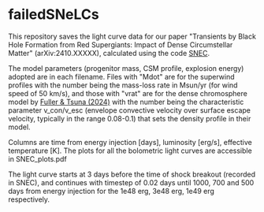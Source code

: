 # failedSNeLCs
This repository saves the light curve data for our paper "Transients by Black Hole Formation from Red Supergiants: Impact of Dense Circumstellar Matter" (arXiv:2410.XXXXX), calculated using the code [SNEC](https://stellarcollapse.org/index.php/SNEC.html). 

The model parameters (progenitor mass, CSM profile, explosion energy) adopted are in each filename. Files with "Mdot" are for the superwind profiles with the number being the mass-loss rate in Msun/yr (for wind speed of 50 km/s), and those with "vrat" are for the dense chromosphere model by [Fuller & Tsuna (2024)](https://doi.org/10.33232/001c.120130) with the number being the characteristic parameter v_con/v_esc (envelope convective velocity over surface escape velocity, typically in the range 0.08-0.1) that sets the density profile in their model.

Columns are time from energy injection [days], luminosity [erg/s], effective temperature [K]. The plots for all the bolometric light curves are accessible in SNEC_plots.pdf

The light curve starts at 3 days before the time of shock breakout (recorded in SNEC), and continues with timestep of 0.02 days until 1000, 700 and 500 days from energy injection for the 1e48 erg, 3e48 erg, 1e49 erg respectively.
